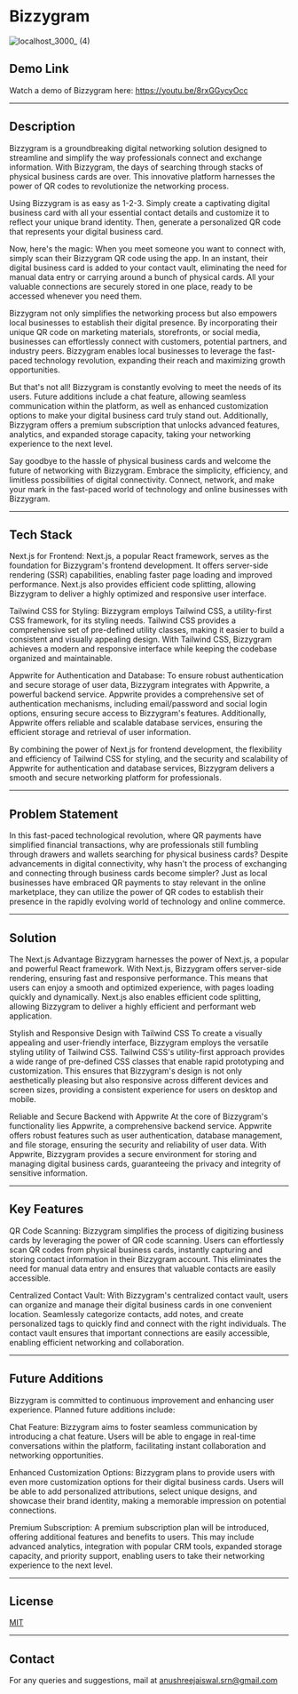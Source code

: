 # Bizzygram

![localhost_3000_ (4)](https://github.com/coderKrysio/Bizzygram/assets/91840205/cebaec7c-2669-4454-b2be-6db62045ba77)

## Demo Link
Watch a demo of Bizzygram here: https://youtu.be/8rxGGycyOcc

---
## Description
Bizzygram is a groundbreaking digital networking solution designed to streamline and simplify the way professionals connect and exchange information. With Bizzygram, the days of searching through stacks of physical business cards are over. This innovative platform harnesses the power of QR codes to revolutionize the networking process.

Using Bizzygram is as easy as 1-2-3. Simply create a captivating digital business card with all your essential contact details and customize it to reflect your unique brand identity. Then, generate a personalized QR code that represents your digital business card.

Now, here's the magic: When you meet someone you want to connect with, simply scan their Bizzygram QR code using the app. In an instant, their digital business card is added to your contact vault, eliminating the need for manual data entry or carrying around a bunch of physical cards. All your valuable connections are securely stored in one place, ready to be accessed whenever you need them.

Bizzygram not only simplifies the networking process but also empowers local businesses to establish their digital presence. By incorporating their unique QR code on marketing materials, storefronts, or social media, businesses can effortlessly connect with customers, potential partners, and industry peers. Bizzygram enables local businesses to leverage the fast-paced technology revolution, expanding their reach and maximizing growth opportunities.

But that's not all! Bizzygram is constantly evolving to meet the needs of its users. Future additions include a chat feature, allowing seamless communication within the platform, as well as enhanced customization options to make your digital business card truly stand out. Additionally, Bizzygram offers a premium subscription that unlocks advanced features, analytics, and expanded storage capacity, taking your networking experience to the next level.

Say goodbye to the hassle of physical business cards and welcome the future of networking with Bizzygram. Embrace the simplicity, efficiency, and limitless possibilities of digital connectivity. Connect, network, and make your mark in the fast-paced world of technology and online businesses with Bizzygram.

---

## Tech Stack
Next.js for Frontend: Next.js, a popular React framework, serves as the foundation for Bizzygram's frontend development. It offers server-side rendering (SSR) capabilities, enabling faster page loading and improved performance. Next.js also provides efficient code splitting, allowing Bizzygram to deliver a highly optimized and responsive user interface.

Tailwind CSS for Styling: Bizzygram employs Tailwind CSS, a utility-first CSS framework, for its styling needs. Tailwind CSS provides a comprehensive set of pre-defined utility classes, making it easier to build a consistent and visually appealing design. With Tailwind CSS, Bizzygram achieves a modern and responsive interface while keeping the codebase organized and maintainable.

Appwrite for Authentication and Database: To ensure robust authentication and secure storage of user data, Bizzygram integrates with Appwrite, a powerful backend service. Appwrite provides a comprehensive set of authentication mechanisms, including email/password and social login options, ensuring secure access to Bizzygram's features. Additionally, Appwrite offers reliable and scalable database services, ensuring the efficient storage and retrieval of user information.

By combining the power of Next.js for frontend development, the flexibility and efficiency of Tailwind CSS for styling, and the security and scalability of Appwrite for authentication and database services, Bizzygram delivers a smooth and secure networking platform for professionals.

---

## Problem Statement
In this fast-paced technological revolution, where QR payments have simplified financial transactions, why are professionals still fumbling through drawers and wallets searching for physical business cards? Despite advancements in digital connectivity, why hasn't the process of exchanging and connecting through business cards become simpler? Just as local businesses have embraced QR payments to stay relevant in the online marketplace, they can utilize the power of QR codes to establish their presence in the rapidly evolving world of technology and online commerce.

---

## Solution
The Next.js Advantage
Bizzygram harnesses the power of Next.js, a popular and powerful React framework. With Next.js, Bizzygram offers server-side rendering, ensuring fast and responsive performance. This means that users can enjoy a smooth and optimized experience, with pages loading quickly and dynamically. Next.js also enables efficient code splitting, allowing Bizzygram to deliver a highly efficient and performant web application.

Stylish and Responsive Design with Tailwind CSS
To create a visually appealing and user-friendly interface, Bizzygram employs the versatile styling utility of Tailwind CSS. Tailwind CSS's utility-first approach provides a wide range of pre-defined CSS classes that enable rapid prototyping and customization. This ensures that Bizzygram's design is not only aesthetically pleasing but also responsive across different devices and screen sizes, providing a consistent experience for users on desktop and mobile.

Reliable and Secure Backend with Appwrite
At the core of Bizzygram's functionality lies Appwrite, a comprehensive backend service. Appwrite offers robust features such as user authentication, database management, and file storage, ensuring the security and reliability of user data. With Appwrite, Bizzygram provides a secure environment for storing and managing digital business cards, guaranteeing the privacy and integrity of sensitive information.

---

## Key Features
QR Code Scanning: Bizzygram simplifies the process of digitizing business cards by leveraging the power of QR code scanning. Users can effortlessly scan QR codes from physical business cards, instantly capturing and storing contact information in their Bizzygram account. This eliminates the need for manual data entry and ensures that valuable contacts are easily accessible.

Centralized Contact Vault: With Bizzygram's centralized contact vault, users can organize and manage their digital business cards in one convenient location. Seamlessly categorize contacts, add notes, and create personalized tags to quickly find and connect with the right individuals. The contact vault ensures that important connections are easily accessible, enabling efficient networking and collaboration.

---

## Future Additions
Bizzygram is committed to continuous improvement and enhancing user experience. Planned future additions include:

Chat Feature: Bizzygram aims to foster seamless communication by introducing a chat feature. Users will be able to engage in real-time conversations within the platform, facilitating instant collaboration and networking opportunities.

Enhanced Customization Options: Bizzygram plans to provide users with even more customization options for their digital business cards. Users will be able to add personalized attributions, select unique designs, and showcase their brand identity, making a memorable impression on potential connections.

Premium Subscription: A premium subscription plan will be introduced, offering additional features and benefits to users. This may include advanced analytics, integration with popular CRM tools, expanded storage capacity, and priority support, enabling users to take their networking experience to the next level.

---


## License
[MIT](https://choosealicense.com/licenses/mit/)

---

## Contact
For any queries and suggestions, mail at anushreejaiswal.srn@gmail.com
